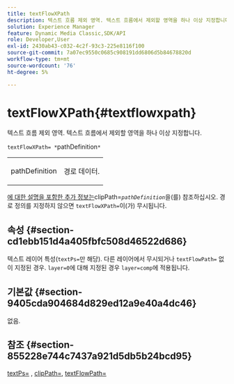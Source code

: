 ```yaml
---
title: textFlowXPath
description: 텍스트 흐름 제외 영역. 텍스트 흐름에서 제외할 영역을 하나 이상 지정합니다.
solution: Experience Manager
feature: Dynamic Media Classic,SDK/API
role: Developer,User
exl-id: 2430ab43-c032-4c2f-93c3-225e8116f100
source-git-commit: 7a07ec9550c0685c908191dd6806d5b84678820d
workflow-type: tm+mt
source-wordcount: '76'
ht-degree: 5%

---
```


# textFlowXPath{#textflowxpath}

텍스트 흐름 제외 영역. 텍스트 흐름에서 제외할 영역을 하나 이상 지정합니다.

`textFlowXPath= *`pathDefinition`*`

<table id="simpletable_7E0EA48AEBB5426CBE948FCA18882C66"> 
 <tr class="strow"> 
  <td class="stentry"> <p><span class="varname"> pathDefinition</span> </p> </td> 
  <td class="stentry"> <p>경로 데이터. </p></td> 
 </tr> 
</table>

[에 대한 설명을 포함한 추가 정보는 &#x200B;](../../../../../is-api/http-ref/image-serving-api-ref/c-http-protocol-reference/c-command-reference/r-clippath.md#reference-8139b1b52dc54749b51b109521ddf83d)clipPath=*`pathDefinition`*&#x200B;을(를) 참조하십시오. 경로 정의를 지정하지 않으면 `textFlowXPath=`이(가) 무시됩니다.

## 속성 {#section-cd1ebb151d4a405fbfc508d46522d686}

텍스트 레이어 특성(`textPs=`만 해당). 다른 레이어에서 무시되거나 `textFlowPath=` 없이 지정된 경우. `layer=0`에 대해 지정된 경우 `layer=comp`에 적용됩니다.

## 기본값 {#section-9405cda904684d829ed12a9e40a4dc46}

없음.

## 참조 {#section-855228e744c7437a921d5db5b24bcd95}

[textPs=](../../../../../is-api/http-ref/image-serving-api-ref/c-http-protocol-reference/c-command-reference/r-textps.md#reference-4209a2a6169f44278da2647cfb0cd767) , [clipPath=](../../../../../is-api/http-ref/image-serving-api-ref/c-http-protocol-reference/c-command-reference/r-clippath.md#reference-8139b1b52dc54749b51b109521ddf83d), [textFlowPath=](../../../../../is-api/http-ref/image-serving-api-ref/c-http-protocol-reference/c-command-reference/r-textflowpath.md#reference-0b8d9493d71342f0b6a64a6d221584ef)
